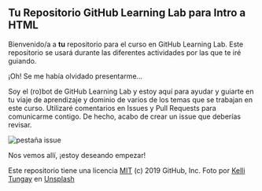 ## Tu Repositorio GitHub Learning Lab para Intro a HTML

Bienvenido/a a **tu** repositorio para el curso en GitHub Learning Lab. Este repositorio se usará durante las diferentes actividades por las que te iré guiando.

¡Oh! Se me había olvidado presentarme...

Soy el (ro)bot de GitHub Learning Lab y estoy aquí para ayudar y guiarte en tu viaje de aprendizaje y dominio de varios de los temas que se trabajan en este curso. Utilizaré comentarios en Issues y Pull Requests para comunicarme contigo. De hecho, acabo de crear un issue que deberías revisar. 

![pestaña issue](https://lab.github.com/public/images/issue_tab.png)

Nos vemos allí, ¡estoy deseando empezar!

Este repositorio tiene una licencia [MIT](../LICENSE) (c) 2019 GitHub, Inc. Foto por [Kelli Tungay](https://unsplash.com/photos/Sj0nhVIb4eY) en [Unsplash](https://unsplash.com/)

